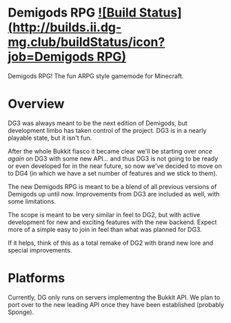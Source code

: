 Demigods RPG [![Build Status](http://builds.ii.dg-mg.club/buildStatus/icon?job=Demigods RPG)](http://builds.ii.dg-mg.club/job/Demigods%20RPG/)
============

Demigods RPG! The fun ARPG style gamemode for Minecraft.

Overview
========

DG3 was always meant to be the next edition of Demigods, but development limbo has taken control of the project. DG3 is in a nearly playable state, but it isn't fun.

After the whole Bukkit fiasco it became clear we'll be starting over *once again* on DG3 with some new API... and thus DG3 is not going to be ready or even developed for in the near future, so now we've decided to move on to DG4 (in which we have a set number of features and we stick to them).

The new Demigods RPG is meant to be a blend of all previous versions of Demigods up until now. Improvements from DG3 are included as well, with some limitations.

The scope is meant to be very similar in feel to DG2, but with active development for new and exciting features with the new backend. Expect more of a simple easy to join in feel than what was planned for DG3.

If it helps, think of this as a total remake of DG2 with brand new lore and special improvements.

Platforms
=========

Currently, DG only runs on servers implementng the Bukkit API.  We plan to port over to the new leading API once they have been established (probably Sponge).
